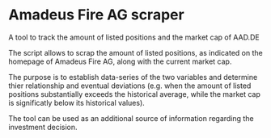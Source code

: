 # Amadeus Fire AG scraper
A tool to track the amount of listed positions and the market cap of AAD.DE

The script allows to scrap the amount of listed positions, as indicated on the homepage of Amadeus Fire AG, along with the current market cap.

The purpose is to establish data-series of the two variables and determine thier relationship and eventual deviations (e.g. when the amount of listed positions substantially exceeds the historical average, while the market cap is significatly below its historical values).

The tool can be used as an additional source of information regarding the investment decision.
